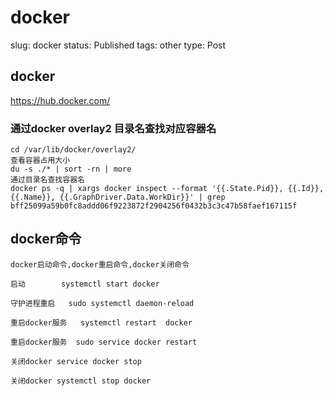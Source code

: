 # docker

slug: docker
status: Published
tags: other
type: Post

## docker

https://hub.docker.com/

### 通过docker overlay2 目录名查找对应容器名

```
cd /var/lib/docker/overlay2/
查看容器占用大小
du -s ./* | sort -rn | more
通过目录名查找容器名
docker ps -q | xargs docker inspect --format '{{.State.Pid}}, {{.Id}}, {{.Name}}, {{.GraphDriver.Data.WorkDir}}' | grep bff25099a59b0fc8addd06f9223872f2904256f0432b3c3c47b58faef167115f
```

## docker命令

```
docker启动命令,docker重启命令,docker关闭命令

启动        systemctl start docker

守护进程重启   sudo systemctl daemon-reload

重启docker服务   systemctl restart  docker

重启docker服务  sudo service docker restart

关闭docker service docker stop

关闭docker systemctl stop docker
```
